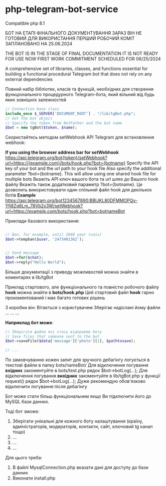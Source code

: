# php-telegram-bot-service
Compatible php 8.1

БОТ НА ЕТАПІ ФІНАЛЬНОГО ДОКУМЕНТУВАННЯ 
ЗАРАЗ ВІН НЕ ГОТОВИЙ ДЛЯ ВИКОРИСТАННЯ 
ПЕРШИЙ РОБОЧИЙ КОМІТ ЗАПЛАНОВАНО НА 25.06.2024 

THE BOT IS IN THE STAGE OF FINAL DOCUMENTATION
IT IS NOT READY FOR USE NOW
FIRST WORK COMMITMENT SCHEDULED FOR 06/25/2024

A comprehensive set of libraries, classes, and functions essential for building a functional procedural Telegram bot that does not rely on any external dependencies

Повний набір бібліотек, класів та функцій, необхідних для створення функціонального процедурного Telegram-бота, який вільний від будь яких зовнішніх залежностей

```php
// Connection base class
include_once $_SERVER['DOCUMENT_ROOT'] . "/lib/tgBot.php";
// Get the bot object
// Specify the token from BotFather and the bot name
$bot = new tgBot($token, $name);
```

Скористайтесь методом setWebhook API Telegram для встановлення webhook:

**If you using the browser address bar for setWebhook**
https://api.telegram.org/bot{token}/setWebhook?url=https://{example.com}/bots/hook.php?bot={botname}
Specify the API key of your bot and the url path to your hook file
Also specify the additional parameter ?bot={botname}. This will allow using one shared hook file for multiple bots
Вкажіть API ключ вашого бота та url шлях до Вашого hook файлу
Вкажіть також додатковий параметр ?bot={botname}. Це дозволить використовувати один спільний файл hook для декількох ботів
**Example**
https://api.telegram.org/bot1234567890:BBIJKL80DFMMOPQy-Yfj8Zq6Lm_78Vb2x3W/setWebhook?url=https://example.com/bots/hook.php?bot=botnameBot


Приклади базового використання:
```php

// Ban, for example, until 2048 year (unix)
$bot->tempban($user, '2473401362');


// Send message
$bot->for($chat);
$bot->reply("Hello World");


```


Більше документації з приводу можливостей можна знайти в коментарях в lib/tgBot

Приклад стартового, але функціонального та повністю робочого файлу **hook** можна знайти в 
**bots/hook.php**
Цей стартовий файл **hook** гарно прокоментований і має багато готових рішень

З коробки він:
Вітається з користувачем
Зберігає надіслані йому файли
...
...
...


**Наприклад бот може**:
```php
// Зберігати файли які хтось відправив боту
// Save files that someone sent to the bot
$bot->saveFile($data['message']['photo'][1], $pathtosave);

// ...

```



По замовчуванню кожен запит для зручного дебагінгу логується в текстові файли в папку bots/nameBot/
Для відключення логування **вхідних** закоментуйте в bots/test.php рядок $bot->botLog(...);
Для відключення логування **вихідних** закоментуйте в lib/tgBot.php у функції request() рядок $bot->botLog(...);
Дуже рекомендую обов'язково відключити логування після дебагінгу

Бот може стати більш функціональним якщо Ви підключити його до MySQL бази данних.

Тоді бот зможе:
1. Зберігати унікальні для кожного боту налаштування (країну, адміністраторів, модераторів, контакти, сайт, ключовий tg канал тощо)
2. ...
3. ...
4. ...



Для цього треба:
1. В файлі MysqlConnection.php вказати дані для доступу до бази данних
2. Виконати install.php
